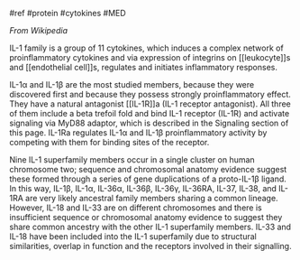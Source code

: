 #ref #protein #cytokines #MED 

_From Wikipedia_

IL-1 family is a group of 11 cytokines, which induces a complex network of proinflammatory cytokines and via expression of integrins on [[leukocyte]]s and [[endothelial cell]]s, regulates and initiates inflammatory responses.

IL-1α and IL-1β are the most studied members, because they were discovered first and because they possess strongly proinflammatory effect. They have a natural antagonist [[IL-1R]]a (IL-1 receptor antagonist). All three of them include a beta trefoil fold and bind IL-1 receptor (IL-1R) and activate signaling via MyD88 adaptor, which is described in the Signaling section of this page. IL-1Ra regulates IL-1α and IL-1β proinflammatory activity by competing with them for binding sites of the receptor.

Nine IL-1 superfamily members occur in a single cluster on human chromosome two; sequence and chromosomal anatomy evidence suggest these formed through a series of gene duplications of a proto-IL-1β ligand. In this way, IL-1β, IL-1α, IL-36α, IL-36β, IL-36γ, IL-36RA, IL-37, IL-38, and IL-1RA are very likely ancestral family members sharing a common lineage. However, IL-18 and IL-33 are on different chromosomes and there is insufficient sequence or chromosomal anatomy evidence to suggest they share common ancestry with the other IL-1 superfamily members. IL-33 and IL-18 have been included into the IL-1 superfamily due to structural similarities, overlap in function and the receptors involved in their signalling.